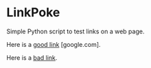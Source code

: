 LinkPoke
========

Simple Python script to test links on a web page.


Here is a [good link](http://www.google.com) [google.com].

Here is a [bad link](http://totallybadlink.blah.coma).

